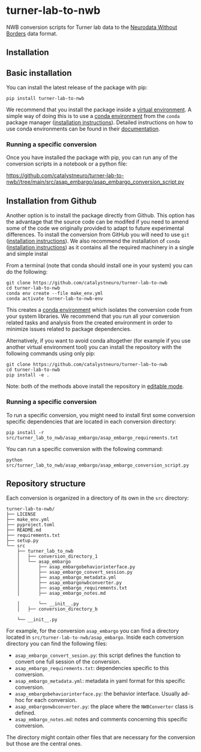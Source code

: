 # turner-lab-to-nwb
NWB conversion scripts for Turner lab data to the [Neurodata Without Borders](https://nwb-overview.readthedocs.io/) data format.


## Installation
## Basic installation

You can install the latest release of the package with pip:

```
pip install turner-lab-to-nwb
```

We recommend that you install the package inside a [virtual environment](https://docs.python.org/3/tutorial/venv.html). A simple way of doing this is to use a [conda environment](https://docs.conda.io/projects/conda/en/latest/user-guide/concepts/environments.html) from the `conda` package manager ([installation instructions](https://docs.conda.io/en/latest/miniconda.html)). Detailed instructions on how to use conda environments can be found in their [documentation](https://docs.conda.io/projects/conda/en/latest/user-guide/tasks/manage-environments.html).

### Running a specific conversion
Once you have installed the package with pip, you can run any of the conversion scripts in a notebook or a python file:

https://github.com/catalystneuro/turner-lab-to-nwb//tree/main/src/asap_embargo/asap_embargo_conversion_script.py




## Installation from Github
Another option is to install the package directly from Github. This option has the advantage that the source code can be modifed if you need to amend some of the code we originally provided to adapt to future experimental differences. To install the conversion from GitHub you will need to use `git` ([installation instructions](https://github.com/git-guides/install-git)). We also recommend the installation of `conda` ([installation instructions](https://docs.conda.io/en/latest/miniconda.html)) as it contains all the required machinery in a single and simple instal

From a terminal (note that conda should install one in your system) you can do the following:

```
git clone https://github.com/catalystneuro/turner-lab-to-nwb
cd turner-lab-to-nwb
conda env create --file make_env.yml
conda activate turner-lab-to-nwb-env
```

This creates a [conda environment](https://docs.conda.io/projects/conda/en/latest/user-guide/concepts/environments.html) which isolates the conversion code from your system libraries.  We recommend that you run all your conversion related tasks and analysis from the created environment in order to minimize issues related to package dependencies.

Alternatively, if you want to avoid conda altogether (for example if you use another virtual environment tool) you can install the repository with the following commands using only pip:

```
git clone https://github.com/catalystneuro/turner-lab-to-nwb
cd turner-lab-to-nwb
pip install -e .
```

Note:
both of the methods above install the repository in [editable mode](https://pip.pypa.io/en/stable/cli/pip_install/#editable-installs).

### Running a specific conversion
To run a specific conversion, you might need to install first some conversion specific dependencies that are located in each conversion directory:
```
pip install -r src/turner_lab_to_nwb/asap_embargo/asap_embargo_requirements.txt
```

You can run a specific conversion with the following command:
```
python src/turner_lab_to_nwb/asap_embargo/asap_embargo_conversion_script.py
```

## Repository structure
Each conversion is organized in a directory of its own in the `src` directory:

    turner-lab-to-nwb/
    ├── LICENSE
    ├── make_env.yml
    ├── pyproject.toml
    ├── README.md
    ├── requirements.txt
    ├── setup.py
    └── src
        ├── turner_lab_to_nwb
        │   ├── conversion_directory_1
        │   └── asap_embargo
        │       ├── asap_embargobehaviorinterface.py
        │       ├── asap_embargo_convert_session.py
        │       ├── asap_embargo_metadata.yml
        │       ├── asap_embargonwbconverter.py
        │       ├── asap_embargo_requirements.txt
        │       ├── asap_embargo_notes.md

        │       └── __init__.py
        │   ├── conversion_directory_b

        └── __init__.py

 For example, for the conversion `asap_embargo` you can find a directory located in `src/turner-lab-to-nwb/asap_embargo`. Inside each conversion directory you can find the following files:

* `asap_embargo_convert_sesion.py`: this script defines the function to convert one full session of the conversion.
* `asap_embargo_requirements.txt`: dependencies specific to this conversion.
* `asap_embargo_metadata.yml`: metadata in yaml format for this specific conversion.
* `asap_embargobehaviorinterface.py`: the behavior interface. Usually ad-hoc for each conversion.
* `asap_embargonwbconverter.py`: the place where the `NWBConverter` class is defined.
* `asap_embargo_notes.md`: notes and comments concerning this specific conversion.

The directory might contain other files that are necessary for the conversion but those are the central ones.
